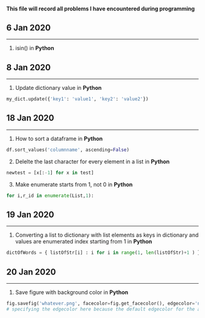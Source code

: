 #### This file will record all problems I have encountered during programming


## 6 Jan 2020
----------
1.  isin() in **Python**

## 8 Jan 2020
----------
1. Update dictionary value in **Python**
```Python
my_dict.update({'key1': 'value1', 'key2': 'value2'})
```
## 18 Jan 2020
----------
1. How to sort a dataframe in **Python**
```Python
df.sort_values('columnname', ascending=False)
```

2. Delelte the last character for every element in a list in **Python**
```Python
newtest = [x[:-1] for x in test]
```

3. Make enumerate starts from 1, not 0 in **Python**
```Python
for i,r_id in enumerate(List,1):
```

## 19 Jan 2020
----------
1. Converting a list to dictionary with list elements as keys in dictionary and values are enumerated index starting from 1 in **Python**
```Python
dictOfWords = { listOfStr[i] : i for i in range(1, len(listOfStr)+1 ) }
```

## 20 Jan 2020
----------
1. Save figure with background color in **Python**
```Python
fig.savefig('whatever.png', facecolor=fig.get_facecolor(), edgecolor='none') 
# specifying the edgecolor here because the default edgecolor for the actual figure is white, which will give you a white border around the saved figure
```
